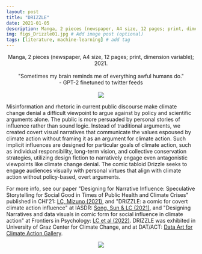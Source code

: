 ```yaml
---
layout: post
title: "DRIZZLE"
date: 2021-01-05
description: Manga, 2 pieces (newspaper, A4 size, 12 pages; print, dimension variable); 2021. # Add post description (optional)
img: figs_Drizzle01.jpg # Add image post (optional)
tags: [literature, machine-learning] # add tag
---
```

<p align="center">
Manga, 2 pieces (newspaper, A4 size, 12 pages; print, dimension variable); 2021.<br><br>
"Sometimes my brain reminds me of everything awful humans do."<br>
- GPT-2 finetuned to twitter feeds<br><br>
<img src="{{site.baseurl}}/assets/img/figs_Drizzle01.gif">
</p>

Misinformation and rhetoric in current public discourse make climate change denial a difficult viewpoint to argue against by policy and scientific arguments alone. The public is more persuaded by personal stories of influence rather than sound logic. Instead of traditional arguments, we created covert visual narratives that communicate the values espoused by climate action without framing it as an argument for climate action. Such implicit influences are designed for particular goals of climate action, such as individual responsibility, long-term vision, and collective conservation strategies, utilizing design fiction to narratively engage even antagonistic viewpoints like climate change denial. The comic tabloid Drizzle seeks to engage audiences visually with personal virtues that align with climate action without policy-based, overt arguments.

For more info, see our paper "Designing for Narrative Influence: Speculative Storytelling for Social Good in Times of Public Health and Climate Crises" published in CHI'21: [LC, Mizuno (2021)][pub], and "DRIZZLE: a comic for covert climate action influence" at IASDR: [Song, Sun & LC (2021)][pub2], and "Designing Narratives and data visuals in comic form for social influence in climate action" at Frontiers in Psychology: [LC et al (2022)](https://www.frontiersin.org/articles/10.3389/fpsyg.2022.893181/full). DRIZZLE was exhibited in University of Graz Center for Climate Change, and at DAT/ACT: [Data Art for Climate Action Gallery](https://dat-act.scm.cityu.edu.hk/).

[pub]: https://dl.acm.org/doi/10.1145/3411763.3450373
[pub2]: https://raylc.org/chairbots/IASDR_DesignObject_2021_07Final.pdf

<p align="center">
<img src="{{site.baseurl}}/assets/img/figs_Drizzle02.jpg">
</p>
